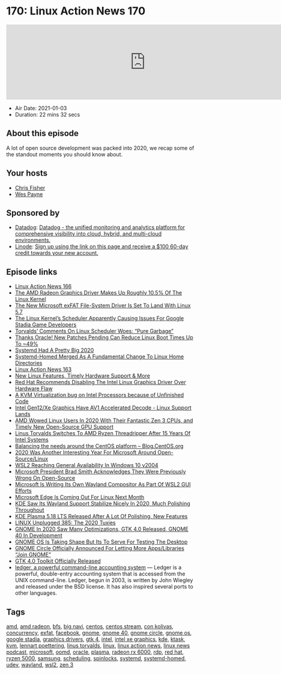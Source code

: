 # 170: Linux Action News 170

<iframe src="https://player.fireside.fm/v2/DAcK9LdX+jeS-jTtY?theme=dark" width="740" height="200" frameborder="0" scrolling="no"></iframe>

* Air Date: 2021-01-03
* Duration: 22 mins 32 secs

## About this episode

A lot of open source development was packed into 2020, we recap some of the standout moments you should know about.

## Your hosts
* [Chris Fisher](https://linuxactionnews.com/hosts/chris)
* [Wes Payne](https://linuxactionnews.com/hosts/wes)

## Sponsored by

  * [Datadog](http://datadog.com/linuxactionnews): [ Datadog - the unified monitoring and analytics platform for comprehensive visibility into cloud, hybrid, and multi-cloud environments.](http://datadog.com/linuxactionnews)
  * [Linode](http://linode.com/lan): [Sign up using the link on this page and receive a $100 60-day credit towards your new account. ](http://linode.com/lan)



## Episode links

  * [Linux Action News 166](https://linuxactionnews.com/166 "Linux Action News 166")
  * [The AMD Radeon Graphics Driver Makes Up Roughly 10.5% Of The Linux Kernel](https://www.phoronix.com/scan.php?page=news_item&px=Linux-5.9-AMDGPU-Stats "The AMD Radeon Graphics Driver Makes Up Roughly 10.5% Of The Linux Kernel")
  * [The New Microsoft exFAT File-System Driver Is Set To Land With Linux 5.7](https://www.phoronix.com/scan.php?page=news_item&px=New-exFAT-For-Linux-5.7 "The New Microsoft exFAT File-System Driver Is Set To Land With Linux 5.7")
  * [The Linux Kernel’s Scheduler Apparently Causing Issues For Google Stadia Game Developers](https://www.phoronix.com/scan.php?page=news_item&px=Linux-2020-Scheduler-Bugs-Stadia "The Linux Kernel’s Scheduler Apparently Causing Issues For Google Stadia Game Developers")
  * [Torvalds’ Comments On Linux Scheduler Woes: “Pure Garbage”](https://www.phoronix.com/scan.php?page=news_item&px=Torvalds-On-Scheduler-Woes "Torvalds’ Comments On Linux Scheduler Woes: “Pure Garbage”")
  * [Thanks Oracle! New Patches Pending Can Reduce Linux Boot Times Up To ~49%](https://www.phoronix.com/scan.php?page=news_item&px=Oracle-Faster-Linux-Boot-PADATA "Thanks Oracle! New Patches Pending Can Reduce Linux Boot Times Up To ~49%")
  * [Systemd Had A Pretty Big 2020](https://www.phoronix.com/scan.php?page=news_item&px=systemd-2020 "Systemd Had A Pretty Big 2020")
  * [Systemd-Homed Merged As A Fundamental Change To Linux Home Directories](https://www.phoronix.com/scan.php?page=news_item&px=Systemd-Homed-Merged "Systemd-Homed Merged As A Fundamental Change To Linux Home Directories")
  * [Linux Action News 163](https://linuxactionnews.com/163 "Linux Action News 163")
  * [New Linux Features, Timely Hardware Support & More](https://www.phoronix.com/scan.php?page=news_item&px=Intel-Linux-2020 "New Linux Features, Timely Hardware Support & More")
  * [Red Hat Recommends Disabling The Intel Linux Graphics Driver Over Hardware Flaw](https://www.phoronix.com/scan.php?page=news_item&px=Red-Hat-CVE-2019-14615 "Red Hat Recommends Disabling The Intel Linux Graphics Driver Over Hardware Flaw")
  * [A KVM Virtualization bug on Intel Processors because of Unfinished Code](https://www.phoronix.com/scan.php?page=news_item&px=Intel-KVM-CVE-2020-2732 "A KVM Virtualization bug on Intel Processors because of Unfinished Code")
  * [Intel Gen12/Xe Graphics Have AV1 Accelerated Decode - Linux Support Lands](https://www.phoronix.com/scan.php?page=news_item&px=Intel-Gen12-Xe-AV1-Decode-Media "Intel Gen12/Xe Graphics Have AV1 Accelerated Decode - Linux Support Lands")
  * [AMD Wowed Linux Users In 2020 With Their Fantastic Zen 3 CPUs, and Timely New Open-Source GPU Support](https://www.phoronix.com/scan.php?page=news_item&px=AMD-2020-Highlights "AMD Wowed Linux Users In 2020 With Their Fantastic Zen 3 CPUs, and Timely New Open-Source GPU Support")
  * [Linus Torvalds Switches To AMD Ryzen Threadripper After 15 Years Of Intel Systems](https://www.phoronix.com/scan.php?page=news_item&px=Torvalds-Threadripper "Linus Torvalds Switches To AMD Ryzen Threadripper After 15 Years Of Intel Systems")
  * [Balancing the needs around the CentOS platform – Blog.CentOS.org](https://blog.centos.org/2020/12/balancing-the-needs-around-the-centos-platform/?utm_source=phx "Balancing the needs around the CentOS platform – Blog.CentOS.org")
  * [2020 Was Another Interesting Year For Microsoft Around Open-Source/Linux](https://www.phoronix.com/scan.php?page=news_item&px=Microsoft-2020-Highlights "2020 Was Another Interesting Year For Microsoft Around Open-Source/Linux")
  * [WSL2 Reaching General Availability In Windows 10 v2004](https://www.phoronix.com/scan.php?page=news_item&px=WSL2-Windows-10-v2004 "WSL2 Reaching General Availability In Windows 10 v2004")
  * [Microsoft President Brad Smith Acknowledges They Were Previously Wrong On Open-Source](https://www.phoronix.com/scan.php?page=news_item&px=Microsoft-Pres-On-Open-Source "Microsoft President Brad Smith Acknowledges They Were Previously Wrong On Open-Source")
  * [Microsoft Is Writing Its Own Wayland Compositor As Part Of WSL2 GUI Efforts](https://www.phoronix.com/scan.php?page=news_item&px=Microsoft-Writing-Wayland-Comp "Microsoft Is Writing Its Own Wayland Compositor As Part Of WSL2 GUI Efforts")
  * [Microsoft Edge Is Coming Out For Linux Next Month](https://www.phoronix.com/scan.php?page=news_item&px=Microsoft-Edge-For-Linux-Oct "Microsoft Edge Is Coming Out For Linux Next Month")
  * [KDE Saw Its Wayland Support Stabilize Nicely In 2020, Much Polishing Throughout](https://www.phoronix.com/scan.php?page=news_item&px=KDE-2020-Highlights "KDE Saw Its Wayland Support Stabilize Nicely In 2020, Much Polishing Throughout")
  * [KDE Plasma 5.18 LTS Released After A Lot Of Polishing, New Features](https://www.phoronix.com/scan.php?page=news_item&px=KDE-Plasma-5.18-Released "KDE Plasma 5.18 LTS Released After A Lot Of Polishing, New Features")
  * [LINUX Unplugged 385: The 2020 Tuxies](https://linuxunplugged.com/385 "LINUX Unplugged 385: The 2020 Tuxies")
  * [GNOME In 2020 Saw Many Optimizations, GTK 4.0 Released, GNOME 40 In Development](https://www.phoronix.com/scan.php?page=news_item&px=GNOME-2020-Highlights "GNOME In 2020 Saw Many Optimizations, GTK 4.0 Released, GNOME 40 In Development")
  * [GNOME OS Is Taking Shape But Its To Serve For Testing The Desktop](https://www.phoronix.com/scan.php?page=news_item&px=GNOME-OS-GUADEC-2020 "GNOME OS Is Taking Shape But Its To Serve For Testing The Desktop")
  * [GNOME Circle Officially Announced For Letting More Apps/Libraries “Join GNOME”](https://www.phoronix.com/scan.php?page=news_item&px=GNOME-Circle-Announced "GNOME Circle Officially Announced For Letting More Apps/Libraries “Join GNOME”")
  * [GTK 4.0 Toolkit Officially Released](https://www.phoronix.com/scan.php?page=news_item&px=GTK-4.0-Released "GTK 4.0 Toolkit Officially Released")
  * [ledger, a powerful command-line accounting system](https://www.ledger-cli.org/ "ledger, a powerful command-line accounting system") — Ledger is a powerful, double-entry accounting system that is accessed from the UNIX command-line. Ledger, begun in 2003, is written by John Wiegley and released under the BSD license. It has also inspired several ports to other languages. 



## Tags

[amd](https://linuxactionnews.com/tags/amd), [amd radeon](https://linuxactionnews.com/tags/amd%20radeon), [bfs](https://linuxactionnews.com/tags/bfs), [big navi](https://linuxactionnews.com/tags/big%20navi), [centos](https://linuxactionnews.com/tags/centos), [centos stream](https://linuxactionnews.com/tags/centos%20stream), [con kolivas](https://linuxactionnews.com/tags/con%20kolivas), [concurrency](https://linuxactionnews.com/tags/concurrency), [exfat](https://linuxactionnews.com/tags/exfat), [facebook](https://linuxactionnews.com/tags/facebook), [gnome](https://linuxactionnews.com/tags/gnome), [gnome 40](https://linuxactionnews.com/tags/gnome%2040), [gnome circle](https://linuxactionnews.com/tags/gnome%20circle), [gnome os](https://linuxactionnews.com/tags/gnome%20os), [google stadia](https://linuxactionnews.com/tags/google%20stadia), [graphics drivers](https://linuxactionnews.com/tags/graphics%20drivers), [gtk 4](https://linuxactionnews.com/tags/gtk%204), [intel](https://linuxactionnews.com/tags/intel), [intel xe graphics](https://linuxactionnews.com/tags/intel%20xe%20graphics), [kde](https://linuxactionnews.com/tags/kde), [ktask](https://linuxactionnews.com/tags/ktask), [kvm](https://linuxactionnews.com/tags/kvm), [lennart poettering](https://linuxactionnews.com/tags/lennart%20poettering), [linus torvalds](https://linuxactionnews.com/tags/linus%20torvalds), [linux](https://linuxactionnews.com/tags/linux), [linux action news](https://linuxactionnews.com/tags/linux%20action%20news), [linux news podcast](https://linuxactionnews.com/tags/linux%20news%20podcast), [microsoft](https://linuxactionnews.com/tags/microsoft), [oomd](https://linuxactionnews.com/tags/oomd), [oracle](https://linuxactionnews.com/tags/oracle), [plasma](https://linuxactionnews.com/tags/plasma), [radeon rx 6000](https://linuxactionnews.com/tags/radeon%20rx%206000), [rdp](https://linuxactionnews.com/tags/rdp), [red hat](https://linuxactionnews.com/tags/red%20hat), [ryzen 5000](https://linuxactionnews.com/tags/ryzen%205000), [samsung](https://linuxactionnews.com/tags/samsung), [scheduling](https://linuxactionnews.com/tags/scheduling), [spinlocks](https://linuxactionnews.com/tags/spinlocks), [systemd](https://linuxactionnews.com/tags/systemd), [systemd-homed](https://linuxactionnews.com/tags/systemd-homed), [udev](https://linuxactionnews.com/tags/udev), [wayland](https://linuxactionnews.com/tags/wayland), [wsl2](https://linuxactionnews.com/tags/wsl2), [zen 3](https://linuxactionnews.com/tags/zen%203)